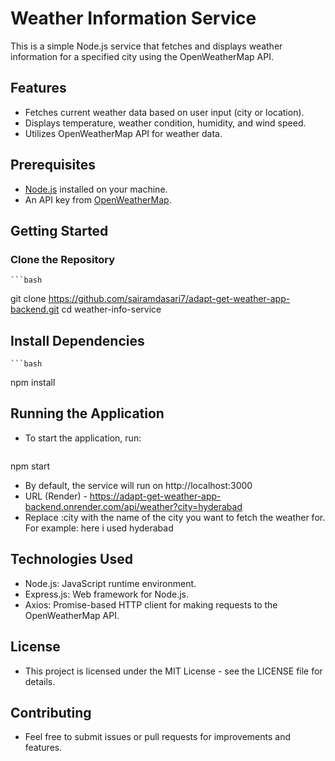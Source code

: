 # Weather Information Service

This is a simple Node.js service that fetches and displays weather information for a specified city using the OpenWeatherMap API.

## Features

- Fetches current weather data based on user input (city or location).
- Displays temperature, weather condition, humidity, and wind speed.
- Utilizes OpenWeatherMap API for weather data.

## Prerequisites

- [Node.js](https://nodejs.org/) installed on your machine.
- An API key from [OpenWeatherMap](https://openweathermap.org/api).

## Getting Started

### Clone the Repository

    ```bash
  git clone https://github.com/sairamdasari7/adapt-get-weather-app-backend.git
  cd weather-info-service


## Install Dependencies

    ```bash
  npm install

## Running the Application

  - To start the application, run:

    ```bash
  npm start

  -  By default, the service will run on http://localhost:3000
  -  URL (Render) - https://adapt-get-weather-app-backend.onrender.com/api/weather?city=hyderabad
  -  Replace :city with the name of the city you want to fetch the weather for. For example: here i used hyderabad

## Technologies Used

  - Node.js: JavaScript runtime environment.
  - Express.js: Web framework for Node.js.
  - Axios: Promise-based HTTP client for making requests to the OpenWeatherMap API.

## License

  - This project is licensed under the MIT License - see the LICENSE file for details.

## Contributing

  - Feel free to submit issues or pull requests for improvements and features.


